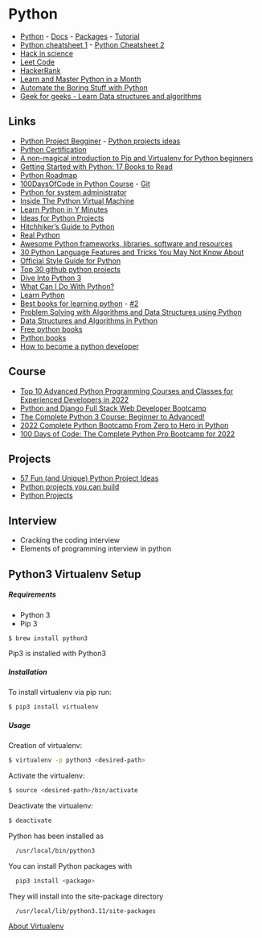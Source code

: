 # Python

- [Python](https://www.python.org/) - [Docs](https://docs.python.org/3/) - [Packages](https://pypi.org/) - [Tutorial](https://docs.python.org/3/tutorial/index.html)
- [Python cheatsheet 1](https://perso.limsi.fr/pointal/_media/python:cours:mementopython3-english.pdf) - [Python Cheatsheet 2](https://www.pythoncheatsheet.org/)
- [Hack in science](https://www.hackinscience.org/exercises/) 
- [Leet Code](https://leetcode.com/)
- [HackerRank](https://www.hackerrank.com/dashboard)
- [Learn and Master Python in a Month](https://medium.com/@jhankar.mahbub/learn-and-master-python-in-a-month-b1acc94d5f32)
- [Automate the Boring Stuff with Python](https://automatetheboringstuff.com/)
- [Geek for geeks - Learn Data structures and algorithms](https://www.geeksforgeeks.org/learn-data-structures-and-algorithms-dsa-tutorial/?ref=shm)

## Links

- [Python Project Begginer](https://github.com/topics/python-project-beginner) - [Python projects ideas](https://www.upgrad.com/blog/python-projects-ideas-topics-beginners/#8_Binary_search_algorithm)
- [Python Certification](https://www.guru99.com/python-programming-certification.html#3)
- [A non-magical introduction to Pip and Virtualenv for Python beginners](https://www.dabapps.com/blog/introduction-to-pip-and-virtualenv-python/)
- [Getting Started with Python: 17 Books to Read](https://dzone.com/articles/getting-started-with-python-beginner-books)
- [Python Roadmap](https://roadmap.sh/python)
- [100DaysOfCode in Python Course](https://training.talkpython.fm/courses/explore_100days_in_python/100-days-of-code-in-python) - [Git](https://github.com/talkpython/100daysofcode-with-python-course/tree/master/days)
- [Python for system administrator](https://python-for-system-administrators.readthedocs.io/en/latest/index.html)
- [Inside The Python Virtual Machine](https://leanpub.com/insidethepythonvirtualmachine/read)
- [Learn Python in Y Minutes](https://learnxinyminutes.com/docs/python/)
- [Ideas for Python Projects](http://pythonpracticeprojects.com/)
- [Hitchhiker’s Guide to Python](https://docs.python-guide.org/)
- [Real Python](https://realpython.com/)
- [Awesome Python frameworks, libraries, software and resources](https://github.com/vinta/awesome-python)
- [30 Python Language Features and Tricks You May Not Know About](https://sahandsaba.com/thirty-python-language-features-and-tricks-you-may-not-know.html)
- [Official Style Guide for Python](https://peps.python.org/pep-0008/)
- [Top 30 github python projects](https://towardsdatascience.com/top-30-github-python-projects-at-the-beginning-of-2022-86b1e3dad1a)
- [Dive Into Python 3](https://diveintopython3.net/index.html)
- [What Can I Do With Python?](https://realpython.com/what-can-i-do-with-python/#python-in-the-real-world)
- [Learn Python](https://www.learnpython.org/)
- [Best books for learning python](https://realpython.com/best-python-books/#best-books-for-learning-python) - [#2](https://hackr.io/blog/best-python-books-for-beginners-and-advanced-programmers)
- [Problem Solving with Algorithms and Data Structures using Python](http://www.openbookproject.net/books/pythonds/)
- [Data Structures and Algorithms in Python](https://jovian.ai/learn/data-structures-and-algorithms-in-python)
- [Free python books](https://github.com/pamoroso/free-python-books)
- [Python books](https://towardsdatascience.com/python-books-you-must-read-in-2020-a0fc33798bb)
- [How to become a python developer](https://medium.com/edureka/how-to-become-a-python-developer-462a0093f246)

## Course

- [Top 10 Advanced Python Programming Courses and Classes for Experienced Developers in 2022](https://medium.com/javarevisited/8-advanced-python-programming-courses-for-intermediate-programmer-cc3bd47a4d19)
- [Python and Django Full Stack Web Developer Bootcamp](https://www.udemy.com/course/python-and-django-full-stack-web-developer-bootcamp/?ranMID=39197&ranEAID=Qouy7GhEEFU&ranSiteID=Qouy7GhEEFU-b.gN8rOqECZKcVm_1g.MkA&utm_source=aff-campaign&utm_medium=udemyads&LSNPUBID=Qouy7GhEEFU)
- [The Complete Python 3 Course: Beginner to Advanced!](https://www.udemy.com/course/python-complete/?ranMID=39197&ranEAID=JVFxdTr9V80&ranSiteID=JVFxdTr9V80-mRHI6QNWly4bUtZDioamew&LSNPUBID=JVFxdTr9V80&utm_source=aff-campaign&utm_medium=udemyads)
- [2022 Complete Python Bootcamp From Zero to Hero in Python]()
- [100 Days of Code: The Complete Python Pro Bootcamp for 2022]()

## Projects

- [57 Fun (and Unique) Python Project Ideas](https://www.dataquest.io/blog/python-projects-for-beginners/)
- [Python projects you can build](https://realpython.com/tutorials/projects/)
- [Python Projects](https://www.geeksforgeeks.org/python-projects-beginner-to-advanced/)

## Interview
- Cracking the coding interview
- Elements of programming interview in python

## Python3 Virtualenv Setup

##### Requirements
* Python 3
* Pip 3

```bash
$ brew install python3
```

Pip3 is installed with Python3

##### Installation
To install virtualenv via pip run:
```bash
$ pip3 install virtualenv
```

##### Usage
Creation of virtualenv:
```bash
$ virtualenv -p python3 <desired-path>
```

Activate the virtualenv:
```bash
$ source <desired-path>/bin/activate
```

Deactivate the virtualenv:
```bash
$ deactivate
```

Python has been installed as
```sh
  /usr/local/bin/python3
```

You can install Python packages with
```bash
  pip3 install <package>
```

They will install into the site-package directory
```bash
  /usr/local/lib/python3.11/site-packages
```

[About Virtualenv](https://virtualenv.pypa.io/en/stable/)
